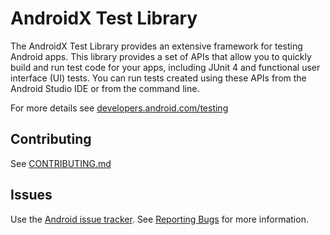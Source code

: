 # AndroidX Test Library

The AndroidX Test Library provides an extensive framework for testing Android apps. This library provides a set of APIs that allow you to quickly build and run test code for your apps, including JUnit 4 and functional user interface (UI) tests. You can run tests created using these APIs from the Android Studio IDE or from the command line.

For more details see [developers.android.com/testing](https://developers.android.com/testing)

## Contributing

See [CONTRIBUTING.md](https://github.com/android/android-test/blob/master/CONTRIBUTING.md)

## Issues
Use the [Android issue tracker](http://issuetracker.google.com/issues?q=componentid:192735%2B). See [Reporting Bugs](https://source.android.com/setup/contribute/report-bugs) for more information.

